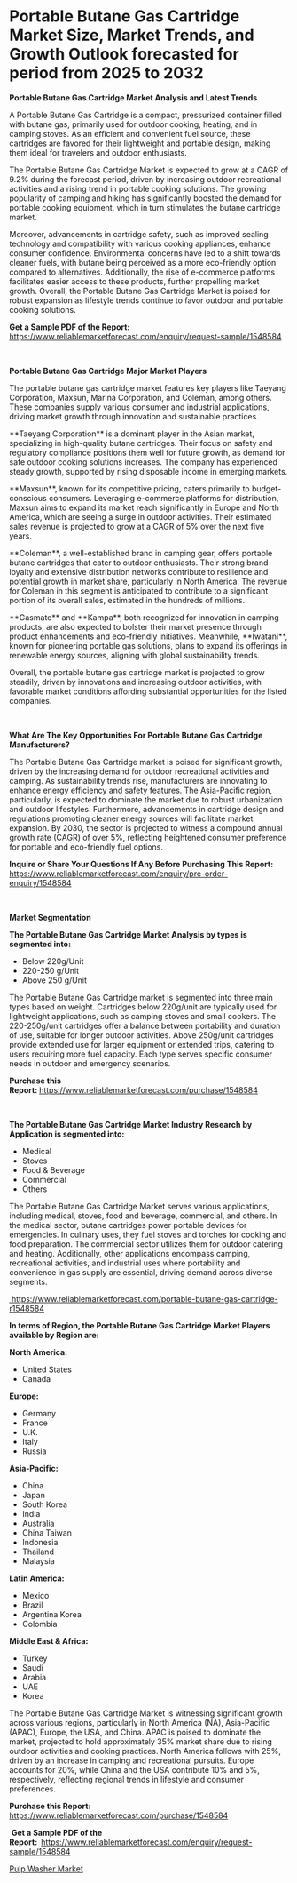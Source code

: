 <p><h1>Portable Butane Gas Cartridge Market Size, Market Trends, and Growth Outlook forecasted for period from 2025 to 2032</h1></p><p><strong>Portable Butane Gas Cartridge Market Analysis and Latest Trends</strong></p>
<p><p>A Portable Butane Gas Cartridge is a compact, pressurized container filled with butane gas, primarily used for outdoor cooking, heating, and in camping stoves. As an efficient and convenient fuel source, these cartridges are favored for their lightweight and portable design, making them ideal for travelers and outdoor enthusiasts.</p><p>The Portable Butane Gas Cartridge Market is expected to grow at a CAGR of 9.2% during the forecast period, driven by increasing outdoor recreational activities and a rising trend in portable cooking solutions. The growing popularity of camping and hiking has significantly boosted the demand for portable cooking equipment, which in turn stimulates the butane cartridge market. </p><p>Moreover, advancements in cartridge safety, such as improved sealing technology and compatibility with various cooking appliances, enhance consumer confidence. Environmental concerns have led to a shift towards cleaner fuels, with butane being perceived as a more eco-friendly option compared to alternatives. Additionally, the rise of e-commerce platforms facilitates easier access to these products, further propelling market growth. Overall, the Portable Butane Gas Cartridge Market is poised for robust expansion as lifestyle trends continue to favor outdoor and portable cooking solutions.</p></p>
<p><strong>Get a Sample PDF of the Report:&nbsp;</strong> <a href="https://www.reliablemarketforecast.com/enquiry/request-sample/1548584?utm_campaign=2439&utm_medium=2&utm_source=Github&utm_content=ia&utm_term=10042025&utm_id=portable-butane-gas-cartridge">https://www.reliablemarketforecast.com/enquiry/request-sample/1548584</a></p>
<p>&nbsp;</p>
<p><strong>Portable Butane Gas Cartridge Major Market Players</strong></p>
<p><p>The portable butane gas cartridge market features key players like Taeyang Corporation, Maxsun, Marina Corporation, and Coleman, among others. These companies supply various consumer and industrial applications, driving market growth through innovation and sustainable practices.</p><p>**Taeyang Corporation** is a dominant player in the Asian market, specializing in high-quality butane cartridges. Their focus on safety and regulatory compliance positions them well for future growth, as demand for safe outdoor cooking solutions increases. The company has experienced steady growth, supported by rising disposable income in emerging markets.</p><p>**Maxsun**, known for its competitive pricing, caters primarily to budget-conscious consumers. Leveraging e-commerce platforms for distribution, Maxsun aims to expand its market reach significantly in Europe and North America, which are seeing a surge in outdoor activities. Their estimated sales revenue is projected to grow at a CAGR of 5% over the next five years.</p><p>**Coleman**, a well-established brand in camping gear, offers portable butane cartridges that cater to outdoor enthusiasts. Their strong brand loyalty and extensive distribution networks contribute to resilience and potential growth in market share, particularly in North America. The revenue for Coleman in this segment is anticipated to contribute to a significant portion of its overall sales, estimated in the hundreds of millions.</p><p>**Gasmate** and **Kampa**, both recognized for innovation in camping products, are also expected to bolster their market presence through product enhancements and eco-friendly initiatives. Meanwhile, **Iwatani**, known for pioneering portable gas solutions, plans to expand its offerings in renewable energy sources, aligning with global sustainability trends.</p><p>Overall, the portable butane gas cartridge market is projected to grow steadily, driven by innovations and increasing outdoor activities, with favorable market conditions affording substantial opportunities for the listed companies.</p></p>
<p>&nbsp;</p>
<p><strong>What Are The Key Opportunities For Portable Butane Gas Cartridge Manufacturers?</strong></p>
<p><p>The Portable Butane Gas Cartridge market is poised for significant growth, driven by the increasing demand for outdoor recreational activities and camping. As sustainability trends rise, manufacturers are innovating to enhance energy efficiency and safety features. The Asia-Pacific region, particularly, is expected to dominate the market due to robust urbanization and outdoor lifestyles. Furthermore, advancements in cartridge design and regulations promoting cleaner energy sources will facilitate market expansion. By 2030, the sector is projected to witness a compound annual growth rate (CAGR) of over 5%, reflecting heightened consumer preference for portable and eco-friendly fuel options.</p></p>
<p><strong>Inquire or Share Your Questions If Any Before Purchasing This Report:</strong> <a href="https://www.reliablemarketforecast.com/enquiry/pre-order-enquiry/1548584?utm_campaign=2439&utm_medium=2&utm_source=Github&utm_content=ia&utm_term=10042025&utm_id=portable-butane-gas-cartridge">https://www.reliablemarketforecast.com/enquiry/pre-order-enquiry/1548584</a></p>
<p>&nbsp;</p>
<p><strong>Market Segmentation</strong></p>
<p><strong>The Portable Butane Gas Cartridge Market Analysis by types is segmented into:</strong></p>
<p><ul><li>Below 220g/Unit</li><li>220-250 g/Unit</li><li>Above 250 g/Unit</li></ul></p>
<p><p>The Portable Butane Gas Cartridge market is segmented into three main types based on weight. Cartridges below 220g/unit are typically used for lightweight applications, such as camping stoves and small cookers. The 220-250g/unit cartridges offer a balance between portability and duration of use, suitable for longer outdoor activities. Above 250g/unit cartridges provide extended use for larger equipment or extended trips, catering to users requiring more fuel capacity. Each type serves specific consumer needs in outdoor and emergency scenarios.</p></p>
<p><strong>Purchase this Report:&nbsp;</strong><a href="https://www.reliablemarketforecast.com/purchase/1548584?utm_campaign=2439&utm_medium=2&utm_source=Github&utm_content=ia&utm_term=10042025&utm_id=portable-butane-gas-cartridge">https://www.reliablemarketforecast.com/purchase/1548584</a></p>
<p>&nbsp;</p>
<p><strong>The Portable Butane Gas Cartridge Market Industry Research by Application is segmented into:</strong></p>
<p><ul><li>Medical</li><li>Stoves</li><li>Food & Beverage</li><li>Commercial</li><li>Others</li></ul></p>
<p><p>The Portable Butane Gas Cartridge Market serves various applications, including medical, stoves, food and beverage, commercial, and others. In the medical sector, butane cartridges power portable devices for emergencies. In culinary uses, they fuel stoves and torches for cooking and food preparation. The commercial sector utilizes them for outdoor catering and heating. Additionally, other applications encompass camping, recreational activities, and industrial uses where portability and convenience in gas supply are essential, driving demand across diverse segments.</p></p>
<p><a href="https://www.reliablemarketforecast.com/portable-butane-gas-cartridge-r1548584?utm_campaign=2439&utm_medium=2&utm_source=Github&utm_content=ia&utm_term=10042025&utm_id=portable-butane-gas-cartridge">&nbsp;https://www.reliablemarketforecast.com/portable-butane-gas-cartridge-r1548584</a></p>
<p><strong>In terms of Region, the Portable Butane Gas Cartridge Market Players available by Region are:</strong></p>
<p>
    <p> <strong> North America: </strong>
        <ul>
            <li>United States</li>
            <li>Canada</li>
        </ul>
        </p> 
    <p> <strong> Europe: </strong>
        <ul>
            <li>Germany</li>
            <li>France</li>
            <li>U.K.</li>
            <li>Italy</li>
            <li>Russia</li>
        </ul>
        </p> 
    <p> <strong> Asia-Pacific: </strong>
        <ul>
            <li>China</li>
            <li>Japan</li>
            <li>South Korea</li>
            <li>India</li>
            <li>Australia</li>
            <li>China Taiwan</li>
            <li>Indonesia</li>
            <li>Thailand</li>
            <li>Malaysia</li>
        </ul>
        </p> 
    <p> <strong> Latin America: </strong>
        <ul>
            <li>Mexico</li>
            <li>Brazil</li>
            <li>Argentina Korea</li>
            <li>Colombia</li>
        </ul>
        </p> 
    <p> <strong> Middle East & Africa: </strong>
        <ul>
            <li>Turkey</li>
            <li>Saudi</li>
            <li>Arabia</li>
            <li>UAE</li>
            <li>Korea</li>
        </ul>
    </p>
    </p>
<p><p>The Portable Butane Gas Cartridge Market is witnessing significant growth across various regions, particularly in North America (NA), Asia-Pacific (APAC), Europe, the USA, and China. APAC is poised to dominate the market, projected to hold approximately 35% market share due to rising outdoor activities and cooking practices. North America follows with 25%, driven by an increase in camping and recreational pursuits. Europe accounts for 20%, while China and the USA contribute 10% and 5%, respectively, reflecting regional trends in lifestyle and consumer preferences.</p></p>
<p><strong>Purchase this Report: </strong><a href="https://www.reliablemarketforecast.com/purchase/1548584?utm_campaign=2439&utm_medium=2&utm_source=Github&utm_content=ia&utm_term=10042025&utm_id=portable-butane-gas-cartridge">https://www.reliablemarketforecast.com/purchase/1548584</a></p>
<p>&nbsp;<strong>Get a Sample PDF of the Report:&nbsp;&nbsp;</strong><a href="https://www.reliablemarketforecast.com/enquiry/request-sample/1548584?utm_campaign=2439&utm_medium=2&utm_source=Github&utm_content=ia&utm_term=10042025&utm_id=portable-butane-gas-cartridge">https://www.reliablemarketforecast.com/enquiry/request-sample/1548584</a></p>
<p><strong></strong></p>
<p><p><a href="https://github.com/biandnikelrs/Market-Research-Report-List-1/blob/main/pulp-washer-market.md?utm_campaign=2439&utm_medium=2&utm_source=Github&utm_content=ia&utm_term=10042025&utm_id=portable-butane-gas-cartridge">Pulp Washer Market</a></p></p>